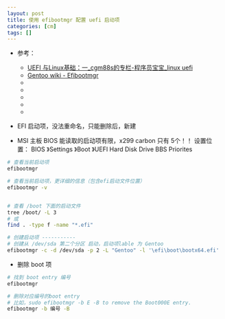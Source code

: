 ```yaml
---
layout: post
title: 使用 efibootmgr 配置 uefi 启动项
categories: [cm]
tags: []
---
```


* 参考： 
    * [UEFI 与Linux基础：一_cgm88s的专栏-程序员宝宝_linux uefi](https://www.cxybb.com/article/cgm88s/91830509)
    * [Gentoo wiki - Efibootmgr](https://wiki.gentoo.org/wiki/Efibootmgr)
    * []()
    * []()
    * []()
    * []()
    * []()




* EFI 启动项，没法重命名，只能删除后，新建
* MSI 主板 BIOS 能读取的启动项有限，x299 carbon 只有 5个！！
    设置位置： BIOS 》Settings 》Boot 》UEFI Hard Disk Drive BBS Priorites


~~~bash
# 查看当前启动项
efibootmgr

# 查看当前启动项，更详细的信息（包含efi启动文件位置）
efibootmgr -v


# 查看 /boot 下面的启动文件
tree /boot/ -L 3
# 或
find . -type f -name "*.efi"

# 创建启动项 -----------
# 创建从 /dev/sda 第二个分区 启动，启动项lable 为 Gentoo
efibootmgr -c -d /dev/sda -p 2 -L "Gentoo" -l '\efi\boot\bootx64.efi'
~~~


* 删除 boot 项

~~~sh
# 找到 boot entry 编号
efibootmgr

# 删除对应编号的boot entry
# 比如，sudo efibootmgr -b E -B to remove the Boot000E entry.
efibootmgr -b 编号 -B
~~~

























